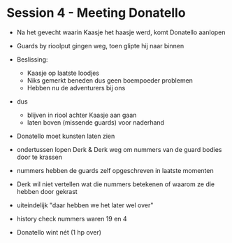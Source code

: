 # Session 4 - Meeting Donatello

- Na het gevecht waarin Kaasje het haasje werd, komt Donatello aanlopen
- Guards by rioolput gingen weg, toen glipte hij naar binnen

- Beslissing:
    - Kaasje op laatste loodjes
    - Niks gemerkt beneden dus geen boempoeder problemen
    - Hebben nu de adventurers bij ons
- dus
    - blijven in riool achter Kaasje aan gaan
    - laten boven (missende guards) voor naderhand

- Donatello moet kunsten laten zien
- ondertussen lopen Derk & Derk weg om nummers van de guard bodies door te krassen
- nummers hebben de guards zelf opgeschreven in laatste momenten
- Derk wil niet vertellen wat die nummers betekenen of waarom ze die hebben door gekrast
- uiteindelijk "daar hebben we het later wel over"
- history check nummers waren 19 en 4

- Donatello wint nét (1 hp over)
